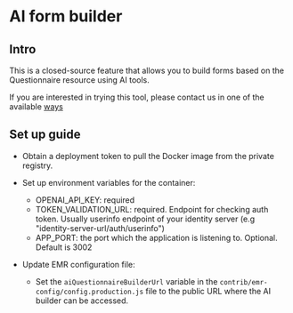 # AI form builder

## Intro

This is a closed-source feature that allows you to build forms based on the Questionnaire resource using AI tools.

If you are interested in trying this tool, please contact us in one of the available [ways](../contact-us.md)


## Set up guide

- Obtain a deployment token to pull the Docker image from the private registry.

- Set up environment variables for the container:
    - OPENAI_API_KEY: required   
    - TOKEN_VALIDATION_URL: required. Endpoint for checking auth token. Usually userinfo endpoint of your identity server (e.g "identity-server-url/auth/userinfo")   
    - APP_PORT: the port which the application is listening to. Optional. Default is 3002

- Update EMR configuration file:
    - Set the `aiQuestionnaireBuilderUrl` variable in the `contrib/emr-config/config.production.js` file to the public URL where the AI builder can be accessed.
